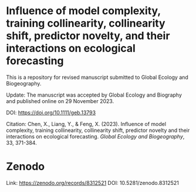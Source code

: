 # Influence of model complexity, training collinearity, collinearity shift, predictor novelty, and their interactions on ecological forecasting
This is a repository for revised manuscript submitted to Global Ecology and Biogeography.

Update:
The manuscript was accepted by Global Ecology and Biography and published online on 29 November 2023.

DOI: https://doi.org/10.1111/geb.13793

Citation:
Chen, X., Liang, Y., & Feng, X. (2023). Influence of model complexity, training collinearity, collinearity shift, predictor novelty and their interactions on ecological forecasting. *Global Ecology and Biogeography*, 33, 371-384.

# Zenodo
Link: https://zenodo.org/records/8312521
DOI: 10.5281/zenodo.8312521
